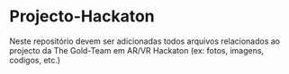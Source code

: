 # Projecto-Hackaton
Neste repositório devem ser adicionadas todos arquivos relacionados ao projecto da The Gold-Team em AR/VR Hackaton (ex: fotos, imagens, codigos, etc.)
